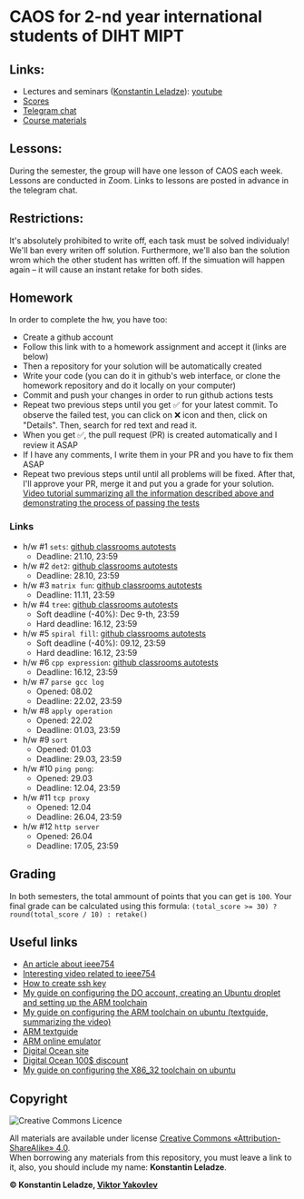 # CAOS for 2-nd year international students of DIHT MIPT


## Links:
+ Lectures and seminars ([Konstantin Leladze](https://t.me/konstantinleladze)): [youtube](https://www.youtube.com/playlist?list=PL85_gNEP3vgRtexq5fuq0BSrc3sV_6o_1)
+ [Scores](https://docs.google.com/spreadsheets/d/1Tgdwisz_XMZKl8V1fN_sbbZNGZV1ZJdvDhrT02vjiWs)
+ [Telegram chat](https://t.me/+LYOYGPVW-cA3NmJi)
+ [Course materials](https://github.com/victor-yacovlev/mipt-diht-caos/tree/master/en-mipt)

## Lessons:
During the semester, the group will have one lesson of CAOS each week. Lessons are conducted in Zoom. Links to lessons are posted in advance in the telegram chat.

## Restrictions:
It's absolutely prohibited to write off, each task must be solved individualy! We'll ban every writen off solution. Furthermore, we'll also ban the solution wrom which the other student has written off. If the simuation will happen again – it will cause an instant retake for both sides.

## Homework
In order to complete the hw, you have too:
+ Create a github account
+ Follow this link with to a homework assignment and accept it (links are below)
+ Then a repository for your solution will be automatically created
+ Write your code (you can do it in github's web interface, or clone the homework repository and do it locally on your computer)
+ Commit and push your changes in order to run github actions tests
+ Repeat two previous steps until you get ✅ for your latest commit.
  To observe the failed test, you can click on ❌ icon and then, click on "Details".
  Then, search for red text and read it.
+ When you get ✅, the pull request (PR) is created automatically and I review it ASAP
+ If I have any comments, I write them in your PR and you have to fix them ASAP
+ Repeat two previous steps until until all problems will be fixed.
  After that, I'll approve your PR, merge it and put you a grade for your solution.
[Video tutorial summarizing all the information described above and demonstrating the process of passing the tests](https://www.youtube.com/watch?v=GS1ai5_7aak&list=PL85_gNEP3vgRtexq5fuq0BSrc3sV_6o_1&index=7&ab_channel=KonstantinLeladze)

### Links
+ h/w #1 `sets`: [github classrooms autotests](https://classroom.github.com/a/4mZ6mppX)
  + Deadline: 21.10, 23:59
+ h/w #2 `det2`: [github classrooms autotests](https://classroom.github.com/a/C3yZC7Hm)
  + Deadline: 28.10, 23:59
+ h/w #3 `matrix fun`: [github classrooms autotests](https://classroom.github.com/a/-_1qo_tu)
  + Deadline: 11.11, 23:59
+ h/w #4 `tree`: [github classrooms autotests](https://classroom.github.com/a/ye--z9tK)
  + Soft deadline (-40%): Dec 9-th, 23:59
  + Hard deadline: 16.12, 23:59
+ h/w #5 `spiral fill`: [github classrooms autotests](https://classroom.github.com/a/iZxc-71K)
  + Soft deadline (-40%): 09.12, 23:59
  + Hard deadline: 16.12, 23:59
+ h/w #6 `cpp expression`: [github classrooms autotests](https://classroom.github.com/a/8xgWlV3G)
  + Deadline: 16.12, 23:59
+ h/w #7 `parse gcc log`
  + Opened: 08.02
  + Deadline: 22.02, 23:59
+ h/w #8 `apply operation`
  + Opened: 22.02
  + Deadline: 01.03, 23:59
+ h/w #9 `sort`
  + Opened: 01.03
  + Deadline: 29.03, 23:59
+ h/w #10 `ping pong`:
  + Opened: 29.03
  + Deadline: 12.04, 23:59
+ h/w #11 `tcp proxy`
  + Opened: 12.04
  + Deadline: 26.04, 23:59
+ h/w #12 `http server`
  + Opened: 26.04
  + Deadline: 17.05, 23:59

## Grading
In both semesters, the total ammount of points that you can get is `100`. Your final grade can be calculated using this formula: `(total_score >= 30) ? round(total_score / 10) : retake()`

## Useful links
+ [An article about ieee754](https://steve.hollasch.net/cgindex/coding/ieeefloat.html)
+ [Interesting video related to ieee754](https://www.youtube.com/watch?v=p8u_k2LIZyo)
+ [How to create ssh key](https://docs.oracle.com/en/cloud/cloud-at-customer/occ-get-started/generate-ssh-key-pair.html)
+ [My guide on configuring the DO account, creating an Ubuntu droplet and setting up the ARM toolchain](https://www.youtube.com/watch?v=zXXSoyMuiuw)
+ [My guide on configuring the ARM toolchain on ubuntu (textguide, summarizing the video)](https://github.com/Costello1329/caos-mipt-2021/blob/master/arm.md)
+ [ARM textguide](https://azeria-labs.com/writing-arm-assembly-part-1/)
+ [ARM online emulator](https://bkhmsi.github.io/ARMThumb_Sim/)
+ [Digital Ocean site](https://digitalocean.com)
+ [Digital Ocean 100$ discount](https://www.digitalocean.com/github-students/)
+ [My guide on configuring the X86_32 toolchain on ubuntu](https://github.com/Costello1329/caos-mipt-2021/blob/master/x86_32.md)


## Copyright
![Creative Commons Licence](https://i.creativecommons.org/l/by-sa/4.0/88x31.png)

All materials are available under license [Creative Commons «Attribution-ShareAlike» 4.0](http://creativecommons.org/licenses/by-sa/4.0/).\
When borrowing any materials from this repository, you must leave a link to it, also, you should include my name: **Konstantin Leladze**.

__© Konstantin Leladze, [Viktor Yakovlev](https://github.com/victor-yacovlev/)__
